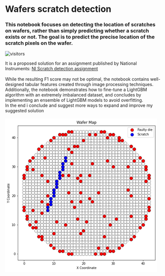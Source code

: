 # Wafers scratch detection 
### This notebook focuses on detecting the location of scratches on wafers, rather than simply predicting whether a scratch exists or not. The goal is to predict the precise location of the scratch pixels on the wafer.
![visitors](https://visitor-badge.glitch.me/badge?page_id=gilzeevi25.ScratchDetection.issue.1) <br/>

It is a proposed solution for an assignment published by National Instruments: [NI Scratch detection assignment](https://github.com/NI-DS/scratch_detection_assignment)
<br><br>
While the resulting F1 score may not be optimal, the notebook contains well-designed tabular features created through image processing techniques.<br>
Additionally, the notebook demonstrates how to fine-tune a LightGBM algorithm with an extremely imbalanced dataset, and concludes by implementing an ensemble of LightGBM models to avoid overfitting.<br>
In the end i conclude and suggest more ways to expand and improve my suggested solution
<br><br>
![An example of a wafer](https://github.com/gilzeevi25/ScartchDetection/blob/main/exmp_wafer.png)
